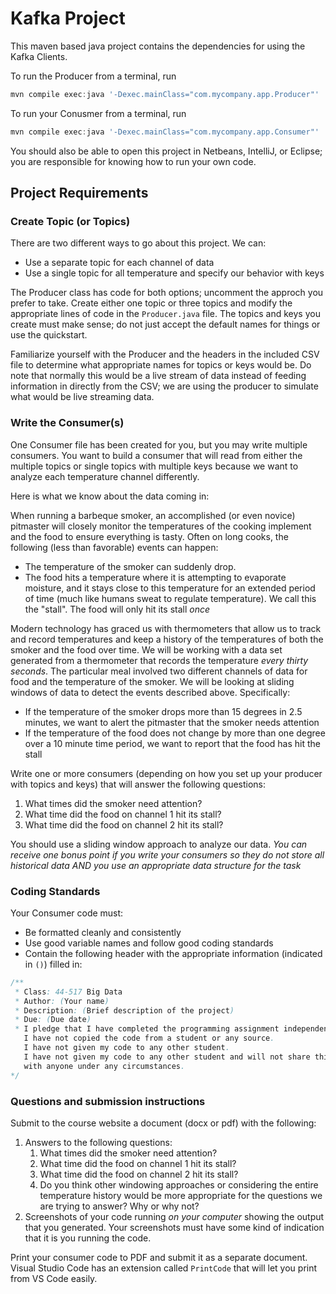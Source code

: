 # Kafka Project
This maven based java project contains the dependencies for using the Kafka Clients.

To run the Producer from a terminal, run

```powershell
mvn compile exec:java '-Dexec.mainClass="com.mycompany.app.Producer"'
```

To run your Conusmer from a terminal, run

```powershell
mvn compile exec:java '-Dexec.mainClass="com.mycompany.app.Consumer"'
```

You should also be able to open this project in Netbeans, IntelliJ, or Eclipse; you are responsible for knowing how to run your own code.

## Project Requirements

### Create Topic (or Topics)

There are two different ways to go about this project.
We can:

* Use a separate topic for each channel of data
* Use a single topic for all temperature and specify our behavior with keys

The Producer class has code for both options; uncomment the approch you prefer to take.
Create either one topic or three topics and modify the appropriate lines of code in the `Producer.java` file.
The topics and keys you create must make sense; do not just accept the default names for things or use the quickstart.

Familiarize yourself with the Producer and the headers in the included CSV file to determine what appropriate names for topics or keys would be.
Do note that normally this would be a live stream of data instead of feeding information in directly from the CSV; we are using the producer to simulate what would be live streaming data.

### Write the Consumer(s)

One Consumer file has been created for you, but you may write multiple consumers.
You want to build a consumer that will read from either the multiple topics or single topics with multiple keys because we want to analyze each temperature channel differently.

Here is what we know about the data coming in:

When running a barbeque smoker, an accomplished (or even novice) pitmaster will closely monitor the temperatures of the cooking implement and the food to ensure everything is tasty. Often on long cooks, the following (less than favorable) events can happen:

* The temperature of the smoker can suddenly drop.
* The food hits a temperature where it is attempting to evaporate moisture, and it stays close to this temperature for an extended period of time (much like humans sweat to regulate temperature). We call this the "stall". The food will only hit its stall *once*

Modern technology has graced us with thermometers that allow us to track and record temperatures and keep a history of the temperatures of both the smoker and the food over time. We will be working with a data set generated from a thermometer that records the temperature *every thirty seconds*. The particular meal involved two different channels of data for food and the temperature of the smoker. We will be looking at sliding windows of data to detect the events described above. Specifically:

* If the temperature of the smoker drops more than 15 degrees in 2.5 minutes, we want to alert the pitmaster that the smoker needs attention
* If the temperature of the food does not change by more than one degree over a 10 minute time period, we want to report that the food has hit the stall

Write one or more consumers (depending on how you set up your producer with topics and keys) that will answer the following questions:

1. What times did the smoker need attention?
1. What time did the food on channel 1 hit its stall?
1. What time did the food on channel 2 hit its stall?

You should use a sliding window approach to analyze our data.
*You can receive one bonus point if you write your consumers so they do not store all historical data AND you use an appropriate data structure for the task*

### Coding Standards

Your Consumer code must:

* Be formatted cleanly and consistently
* Use good variable names and follow good coding standards
* Contain the following header with the appropriate information (indicated in `()`) filled in:

```java
/**
 * Class: 44-517 Big Data
 * Author: (Your name)
 * Description: (Brief description of the project)
 * Due: (Due date)
 * I pledge that I have completed the programming assignment independently.
   I have not copied the code from a student or any source.
   I have not given my code to any other student.
   I have not given my code to any other student and will not share this code
   with anyone under any circumstances.
*/
```

### Questions and submission instructions

Submit to the course website a document (docx or pdf) with the following:

1. Answers to the following questions:
    1. What times did the smoker need attention?
    1. What time did the food on channel 1 hit its stall?
    1. What time did the food on channel 2 hit its stall?
    1. Do you think other windowing approaches or considering the entire temperature history would be more appropriate for the questions we are trying to answer?  Why or why not?
1. Screenshots of your code running *on your computer* showing the output that you generated.  Your screenshots must have some kind of indication that it is you running the code.

Print your consumer code to PDF and submit it as a separate document.
Visual Studio Code has an extension called `PrintCode` that will let you print from VS Code easily.


